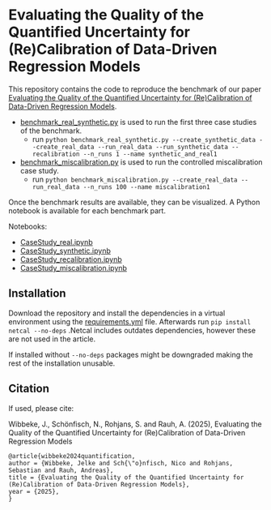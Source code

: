 # Evaluating the Quality of the Quantified Uncertainty for (Re)Calibration of Data-Driven Regression Models
This repository contains the code to reproduce the benchmark of our paper [Evaluating the Quality of the Quantified Uncertainty for (Re)Calibration of Data-Driven Regression Models]().


* [benchmark_real_synthetic.py](benchmark_real_synthetic.py) is used to run the first three case studies of the benchmark.
  * run `python benchmark_real_synthetic.py --create_synthetic_data --create_real_data --run_real_data --run_synthetic_data --recalibration --n_runs 1 --name synthetic_and_real1`
* [benchmark_miscalibration.py](benchmark_miscalibration.py) is used to run the controlled miscalibration case study.
  * run `python benchmark_miscalibration.py --create_real_data --run_real_data --n_runs 100 --name miscalibration1`

Once the benchmark results are available, they can be visualized. A Python notebook is available for each benchmark part.

Notebooks:
* [CaseStudy_real.ipynb](CaseStudy_real.ipynb)
* [CaseStudy_synthetic.ipynb](CaseStudy_synthetic.ipynb)
* [CaseStudy_recalibration.ipynb](CaseStudy_recalibration.ipynb)
* [CaseStudy_miscalibration.ipynb](CaseStudy_miscalibration.ipynb)


## Installation 
Download the repository and install the dependencies in a virtual environment using the [requirements.yml](requirements.yml) file.
Afterwards run `pip install netcal --no-deps` .Netcal includes outdates dependencies, however these are not used in the article.

If installed without `--no-deps` packages might be downgraded making the rest of the installation unusable.

## Citation
If used, please cite:

Wibbeke, J., Schönfisch, N., Rohjans, S. and Rauh, A. (2025), Evaluating the Quality of the Quantified Uncertainty for (Re)Calibration of Data-Driven Regression Models
```
@article{wibbeke2024quantification,
author = {Wibbeke, Jelke and Sch{\"o}nfisch, Nico and Rohjans, Sebastian and Rauh, Andreas},
title = {Evaluating the Quality of the Quantified Uncertainty for (Re)Calibration of Data-Driven Regression Models},
year = {2025},
}
```